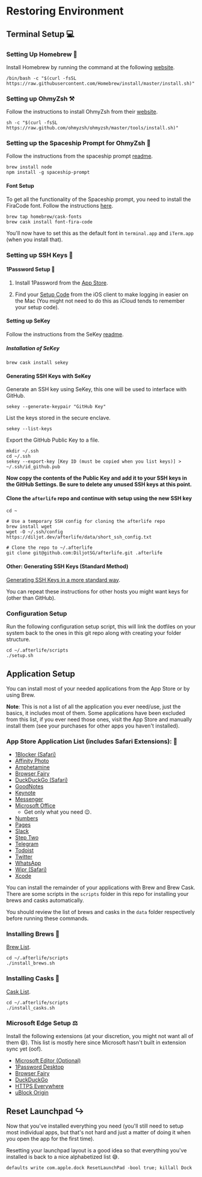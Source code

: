 # Restoring Environment

## Terminal Setup 💻

### Setting Up Homebrew 🧪

Install Homebrew by running the command at the following [website](https://brew.sh).

```shell
/bin/bash -c "$(curl -fsSL https://raw.githubusercontent.com/Homebrew/install/master/install.sh)"
```

### Setting up OhmyZsh ⚒️

Follow the instructions to install OhmyZsh from their [website](https://ohmyz.sh).

```shell
sh -c "$(curl -fsSL https://raw.github.com/ohmyzsh/ohmyzsh/master/tools/install.sh)"
```

### Setting up the Spaceship Prompt for OhmyZsh 👾

Follow the instructions from the spaceship prompt [readme](https://github.com/denysdovhan/spaceship-prompt).

```shell
brew install node
npm install -g spaceship-prompt
```

#### Font Setup

To get all the functionality of the Spaceship prompt, you need to install the FiraCode font. Follow the instructions [here](https://github.com/tonsky/FiraCode/wiki/Installing).

```shell
brew tap homebrew/cask-fonts
brew cask install font-fira-code
```

You'll now have to set this as the default font in `terminal.app` and `iTerm.app` (when you install that).

### Setting up SSH Keys 🔑

#### 1Password Setup 🔐

1. Install 1Password from the [App Store](https://apps.apple.com/ca/app/1password-7-password-manager/id1333542190?mt=12).

2. Find your [Setup Code](https://support.1password.com/secret-key/#ios) from the iOS client to make logging in easier on the Mac (You might not need to do this as iCloud tends to remember your setup code).

#### Setting up SeKey

Follow the instructions from the SeKey [readme](https://github.com/sekey/sekey).

##### Installation of SeKey

```shell
brew cask install sekey
```

#### Generating SSH Keys with SeKey

Generate an SSH key using SeKey, this one will be used to interface with GitHub.

```shell
sekey --generate-keypair "GitHub Key"
```

List the keys stored in the secure enclave.

```shell
sekey --list-keys
```

Export the GitHub Public Key to a file.

```shell
mkdir ~/.ssh
cd ~/.ssh
sekey --export-key [Key ID (must be copied when you list keys)] > ~/.ssh/id_github.pub
```

**Now copy the contents of the Public Key and add it to your SSH keys in the GitHub Settings. Be sure to delete any unused SSH keys at this point.**

#### Clone the `afterlife` repo and continue with setup using the new SSH key

```shell
cd ~

# Use a temporary SSH config for cloning the afterlife repo
brew install wget
wget -O ~/.ssh/config https://diljot.dev/afterlife/data/short_ssh_config.txt

# Clone the repo to ~/.afterlife
git clone git@github.com:DiljotSG/afterlife.git .afterlife
```

#### Other: Generating SSH Keys (Standard Method)

[Generating SSH Keys in a more standard way](https://docs.gitlab.com/ee/ssh/README.html#generating-a-new-ssh-key-pair).

You can repeat these instructions for other hosts you might want keys for (other than GitHub).

### Configuration Setup

Run the following configuration setup script, this will link the dotfiles on your system back to the ones in this git repo along with creating your folder structure.

```shell
cd ~/.afterlife/scripts
./setup.sh
```

## Application Setup

You can install most of your needed applications from the App Store or by using Brew.

**Note**: This is not a list of all the application you ever need/use, just the basics, it includes most of them. Some applications have been excluded from this list, if you ever need those ones, visit the App Store and manually install them (see your purchases for other apps you haven't installed).

### App Store Application List (includes Safari Extensions): 🍎

- [1Blocker (Safari)](https://apps.apple.com/ca/app/1blocker-for-safari/id1107421413?mt=12)
- [Affinity Photo](https://apps.apple.com/ca/app/affinity-photo/id824183456?mt=12)
- [Amphetamine](https://apps.apple.com/ca/app/amphetamine/id937984704?mt=12)
- [Browser Fairy](https://apps.apple.com/ca/app/browser-fairy/id483014855?mt=12)
- [DuckDuckGo (Safari)](https://apps.apple.com/ca/app/duckduckgo-privacy-essentials/id1482920575?mt=12)
- [GoodNotes](https://apps.apple.com/ca/app/goodnotes-5-notes-pdf/id1480793815?mt=12)
- [Keynote](https://apps.apple.com/ca/app/keynote/id409183694?mt=12)
- [Messenger](https://apps.apple.com/ca/app/messenger/id1480068668?mt=12)
- [Microsoft Office](https://apps.apple.com/ca/app-bundle/microsoft-office-365/id1450038993?mt=12)
  - Get only what you need 😉.
- [Numbers](https://apps.apple.com/ca/app/numbers/id409203825?mt=12)
- [Pages](https://apps.apple.com/ca/app/pages/id409201541?mt=12)
- [Slack](https://apps.apple.com/ca/app/slack/id803453959?mt=12)
- [Step Two](https://apps.apple.com/ca/app/step-two/id1448916662?mt=12)
- [Telegram](https://apps.apple.com/ca/app/telegram/id747648890?mt=12)
- [Todoist](https://apps.apple.com/ca/app/todoist-to-do-list-tasks/id585829637?mt=12)
- [Twitter](https://apps.apple.com/ca/app/twitter/id1482454543?mt=12)
- [WhatsApp](https://apps.apple.com/ca/app/whatsapp-desktop/id1147396723?mt=12)
- [Wipr (Safari)](https://apps.apple.com/ca/app/wipr/id1320666476?mt=12)
- [Xcode](https://apps.apple.com/ca/app/xcode/id497799835?mt=12)

You can install the remainder of your applications with Brew and Brew Cask. There are some scripts in the `scripts` folder in this repo for installing your brews and casks automatically.

You should review the list of brews and casks in the `data` folder respectively before running these commands.

### Installing Brews 🍺

[Brew List](../data/brew_list.txt).

```shell
cd ~/.afterlife/scripts
./install_brews.sh
```

### Installing Casks 🍻

[Cask List](../data/cask_list.txt).

```shell
cd ~/.afterlife/scripts
./install_casks.sh
```

### Microsoft Edge Setup ⚖️

Install the following extensions (at your discretion, you might not want all of them 😄). This list is mostly here since Microsoft hasn't built in extension sync yet (oof).

- [Microsoft Editor (Optional)](https://microsoftedge.microsoft.com/addons/detail/hokifickgkhplphjiodbggjmoafhignh)
- [1Password Desktop](https://chrome.google.com/webstore/detail/1password-extension-deskt/aomjjhallfgjeglblehebfpbcfeobpgk)
- [Browser Fairy](https://chrome.google.com/webstore/detail/browser-fairy/ihfblkkmkmcgejfkgmkiipplonimjnec)
- [DuckDuckGo](https://chrome.google.com/webstore/detail/duckduckgo-privacy-essent/bkdgflcldnnnapblkhphbgpggdiikppg)
- [HTTPS Everywhere](https://chrome.google.com/webstore/detail/https-everywhere/gcbommkclmclpchllfjekcdonpmejbdp)
- [uBlock Origin](https://chrome.google.com/webstore/detail/ublock-origin/cjpalhdlnbpafiamejdnhcphjbkeiagm)

## Reset Launchpad ↪️

Now that you've installed everything you need (you'll still need to setup most individual apps, but that's not hard and just a matter of doing it when you open the app for the first time).

Resetting your launchpad layout is a good idea so that everything you've installed is back to a nice alphabetized list 😅.

```shell
defaults write com.apple.dock ResetLaunchPad -bool true; killall Dock
```

